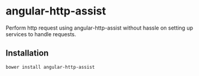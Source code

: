 # angular-http-assist

Perform http request using angular-http-assist without hassle on setting up services to handle requests.

## Installation

`bower install angular-http-assist`

